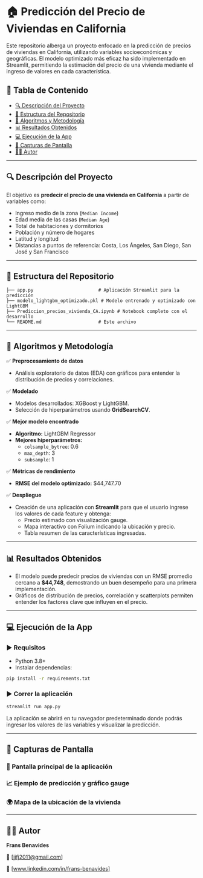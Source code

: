 # 🏠 Predicción del Precio de Viviendas en California

Este repositorio alberga un proyecto enfocado en la predicción de precios de viviendas en California, utilizando variables socioeconómicas y geográficas. El modelo optimizado más eficaz ha sido implementado en Streamlit, permitiendo la estimación del precio de una vivienda mediante el ingreso de valores en cada característica.

## 🚀 Tabla de Contenido

- [🔍 Descripción del Proyecto](#-descripción-del-proyecto)
- [📂 Estructura del Repositorio](#-estructura-del-repositorio)
- [🧠 Algoritmos y Metodología](#-algoritmos-y-metodología)
- [📊 Resultados Obtenidos](#-resultados-obtenidos)
- [💻 Ejecución de la App](#-ejecución-de-la-app)
- [📸 Capturas de Pantalla](#-capturas-de-pantalla)
- [👨‍💼 Autor](#-autor)

---

## 🔍 Descripción del Proyecto

El objetivo es **predecir el precio de una vivienda en California** a partir de variables como:

- Ingreso medio de la zona (`Median Income`)
- Edad media de las casas (`Median Age`)
- Total de habitaciones y dormitorios
- Población y número de hogares
- Latitud y longitud
- Distancias a puntos de referencia: Costa, Los Ángeles, San Diego, San José y San Francisco

---

## 📂 Estructura del Repositorio

```
├── app.py                        # Aplicación Streamlit para la predicción
├── modelo_lightgbm_optimizado.pkl # Modelo entrenado y optimizado con LightGBM
├── Prediccion_precios_vivienda_CA.ipynb # Notebook completo con el desarrollo
└── README.md                     # Este archivo
```

---

## 🧠 Algoritmos y Metodología

✅ **Preprocesamiento de datos**

- Análisis exploratorio de datos (EDA) con gráficos para entender la distribución de precios y correlaciones.

✅ **Modelado**

- Modelos desarrollados: XGBoost y LightGBM.
- Selección de hiperparámetros usando **GridSearchCV**.

✅ **Mejor modelo encontrado**

- **Algoritmo:** LightGBM Regressor
- **Mejores hiperparámetros:**
  - `colsample_bytree`: 0.6
  - `max_depth`: 3
  - `subsample`: 1

✅ **Métricas de rendimiento**

- **RMSE del modelo optimizado:** \$44,747.70

✅ **Despliegue**

- Creación de una aplicación con **Streamlit** para que el usuario ingrese los valores de cada feature y obtenga:
  - Precio estimado con visualización gauge.
  - Mapa interactivo con Folium indicando la ubicación y precio.
  - Tabla resumen de las características ingresadas.

---

## 📊 Resultados Obtenidos

- El modelo puede predecir precios de viviendas con un RMSE promedio cercano a **\$44,748**, demostrando un buen desempeño para una primera implementación.
- Gráficos de distribución de precios, correlación y scatterplots permiten entender los factores clave que influyen en el precio.

---

## 💻 Ejecución de la App

### ▶️ Requisitos

- Python 3.8+
- Instalar dependencias:

```bash
pip install -r requirements.txt
```


### ▶️ Correr la aplicación

```bash
streamlit run app.py
```

La aplicación se abrirá en tu navegador predeterminado donde podrás ingresar los valores de las variables y visualizar la predicción.

---

## 📸 Capturas de Pantalla

### 🎯 Pantalla principal de la aplicación



### 📈 Ejemplo de predicción y gráfico gauge



### 🌍 Mapa de la ubicación de la vivienda




---

## 👨‍💼 Autor

**Frans Benavides**

📧 [jjfj2011@gmail.com]

💼 [www.linkedin.com/in/frans-benavides]
